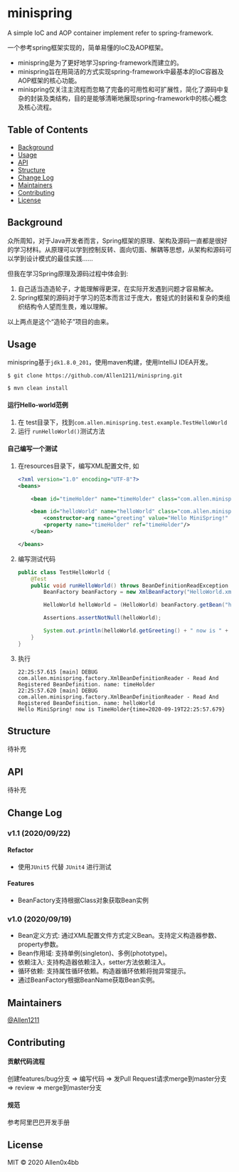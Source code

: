 # minispring


A simple IoC and AOP container implement refer to spring-framework.

一个参考spring框架实现的，简单易懂的IoC及AOP框架。


- minispring是为了更好地学习spring-framework而建立的。
- minispring旨在用简洁的方式实现spring-framework中最基本的IoC容器及AOP框架的核心功能。
- minispring仅关注主流程而忽略了完备的可用性和可扩展性，简化了源码中复杂的封装及类结构，目的是能够清晰地展现spring-framework中的核心概念及核心流程。

## Table of Contents

- [Background](#background)
- [Usage](#usage)
- [API](#api)
- [Structure](#structure)
- [Change Log](#change-log)
- [Maintainers](#maintainers)
- [Contributing](#contributing)
- [License](#license)

## Background
众所周知，对于Java开发者而言，Spring框架的原理、架构及源码一直都是很好的学习材料。从原理可以学到控制反转、面向切面、解耦等思想，从架构和源码可以学到设计模式的最佳实践......

但我在学习Spring原理及源码过程中体会到:
1. 自己适当造造轮子，才能理解得更深，在实际开发遇到问题才容易解决。 
2. Spring框架的源码对于学习的范本而言过于庞大，套娃式的封装和复杂的类组织结构令人望而生畏，难以理解。


以上两点是这个“造轮子”项目的由来。

## Usage
minispring基于`jdk1.8.0_201`，使用maven构建，使用IntelliJ IDEA开发。

``` shell
$ git clone https://github.com/Allen1211/minispring.git

$ mvn clean install
```

#### 运行Hello-world范例

1. 在 test目录下，找到`com.allen.minispring.test.example.TestHelloWorld`
2. 运行 `runHelloWorld()`测试方法

#### 自己编写一个测试

1. 在resources目录下，编写XML配置文件, 如 

    ```xml
    <?xml version="1.0" encoding="UTF-8"?>
    <beans>

        <bean id="timeHolder" name="timeHolder" class="com.allen.minispring.test.example.TimeHolder" scope="prototype"/>
    
        <bean id="helloWorld" name="helloWorld" class="com.allen.minispring.test.example.HelloWorld">
            <constructor-arg name="greeting" value="Hello MiniSpring!" class="java.lang.String"/>
            <property name="timeHolder" ref="timeHolder"/>
        </bean>

    </beans>
    ```
2. 编写测试代码

    ```java
    public class TestHelloWorld {
        @Test
        public void runHelloWorld() throws BeanDefinitionReadException {
            BeanFactory beanFactory = new XmlBeanFactory("HelloWorld.xml");

            HelloWorld helloWorld = (HelloWorld) beanFactory.getBean("helloWorld");

            Assertions.assertNotNull(helloWorld);

            System.out.println(helloWorld.getGreeting() + " now is " + helloWorld.getTimeHolder());
        }
    }

    ```

3. 执行

    ``` shell
    22:25:57.615 [main] DEBUG com.allen.minispring.factory.XmlBeanDefinitionReader - Read And Registered BeanDefinition. name: timeHolder
    22:25:57.620 [main] DEBUG com.allen.minispring.factory.XmlBeanDefinitionReader - Read And Registered BeanDefinition. name: helloWorld
    Hello MiniSpring! now is TimeHolder{time=2020-09-19T22:25:57.679}
    ```

## Structure

待补充

## API

待补充

## Change Log

### v1.1 (2020/09/22)
#### Refactor

- 使用`JUnit5` 代替 `JUnit4` 进行测试

#### Features

- BeanFactory支持根据Class对象获取Bean实例

### v1.0 (2020/09/19)

- Bean定义方式: 通过XML配置文件方式定义Bean。支持定义构造器参数、property参数。
- Bean作用域: 支持单例(singleton)、多例(phototype)。
- 依赖注入: 支持构造器依赖注入，setter方法依赖注入。
- 循环依赖: 支持属性循环依赖。构造器循环依赖将抛异常提示。
- 通过BeanFactory根据BeanName获取Bean实例。


## Maintainers

[@Allen1211](https://github.com/Allen1211)

## Contributing

#### 贡献代码流程

创建features/bug分支 => 编写代码 => 发Pull Request请求merge到master分支 => review => merge到master分支

#### 规范

参考阿里巴巴开发手册

## License

MIT © 2020 Allen0x4bb
